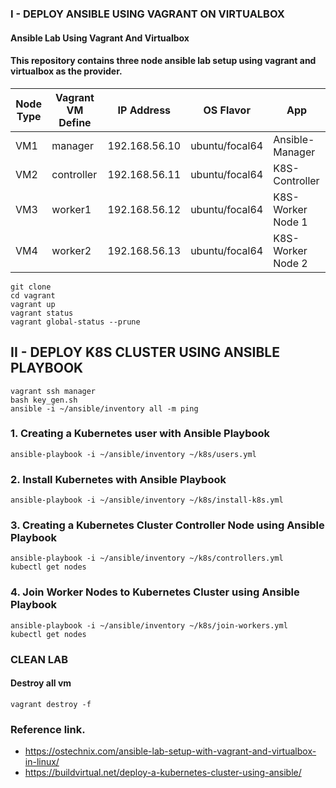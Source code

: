 ### I - DEPLOY ANSIBLE USING VAGRANT ON VIRTUALBOX
#### Ansible Lab Using Vagrant And Virtualbox

#### This repository contains three node ansible lab setup using vagrant and virtualbox as the provider.

| Node Type | Vagrant VM Define |  IP Address   | OS Flavor      | App               |
| ----------| ------------------|---------------|----------------|-------------------|
| VM1       | manager           | 192.168.56.10 | ubuntu/focal64 | Ansible-Manager   |
| VM2       | controller        | 192.168.56.11 | ubuntu/focal64 | K8S-Controller    |
| VM3       | worker1           | 192.168.56.12 | ubuntu/focal64 | K8S-Worker Node 1 |
| VM4       | worker2           | 192.168.56.13 | ubuntu/focal64 | K8S-Worker Node 2 |

```
git clone 
cd vagrant
vagrant up
vagrant status
vagrant global-status --prune
```
## II - DEPLOY K8S CLUSTER USING ANSIBLE PLAYBOOK
```
vagrant ssh manager
bash key_gen.sh
ansible -i ~/ansible/inventory all -m ping
```

### 1. Creating a Kubernetes user with Ansible Playbook
```
ansible-playbook -i ~/ansible/inventory ~/k8s/users.yml
```

### 2. Install Kubernetes with Ansible Playbook
```
ansible-playbook -i ~/ansible/inventory ~/k8s/install-k8s.yml
```

### 3. Creating a Kubernetes Cluster Controller Node using Ansible Playbook
```
ansible-playbook -i ~/ansible/inventory ~/k8s/controllers.yml
kubectl get nodes
```

### 4. Join Worker Nodes to Kubernetes Cluster using Ansible Playbook
```
ansible-playbook -i ~/ansible/inventory ~/k8s/join-workers.yml
kubectl get nodes
```
### CLEAN LAB
#### Destroy all vm
```
vagrant destroy -f
```

### Reference link.
- https://ostechnix.com/ansible-lab-setup-with-vagrant-and-virtualbox-in-linux/
- https://buildvirtual.net/deploy-a-kubernetes-cluster-using-ansible/
